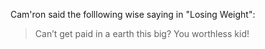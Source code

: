 Cam'ron said the folllowing wise saying in "Losing Weight":

> Can’t get paid in a earth this big? You worthless kid!
